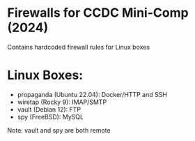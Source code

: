 # Firewalls for CCDC Mini-Comp (2024)
Contains hardcoded firewall rules for Linux boxes

# Linux Boxes:
- propaganda (Ubuntu 22.04): Docker/HTTP and SSH
- wiretap (Rocky 9): IMAP/SMTP
- vault (Debian 12): FTP
- spy (FreeBSD): MySQL

Note: vault and spy are both remote